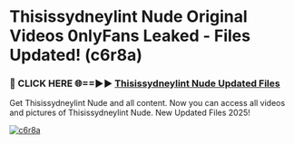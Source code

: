 # Thisissydneylint Nude Original Videos 0nlyFans Leaked - Files Updated! (c6r8a)

<h3>🔴 CLICK HERE 🌐==►► <a href="https://tinyurl.com/y5r63du9" rel="nofollow">Thisissydneylint Nude Updated Files</a></h3>

Get Thisissydneylint Nude and all content. Now you can access all videos and pictures of Thisissydneylint Nude. New Updated Files 2025!

[![c6r8a](https://i.imgur.com/UVo9nyh.gif)](https://tinyurl.com/y5r63du9)